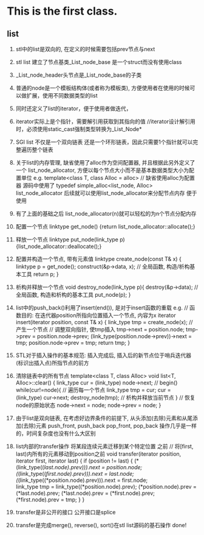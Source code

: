 # This is the first class.
## list
1. stl中的list是双向的, 在定义的时候需要包括prev节点与next
2. stl list 建立了节点基类_List_node_base 是一个struct而没有使用class
3. _List_node_header头节点是_List_node_base的子类
4. 普通的node是一个模板结构体(或者称为模板类), 方便使用者在使用的时候可以做扩展，使用不同数据类型的list
5. 同时还定义了list的iterator，便于使用者做迭代，
6. iterator实际上是个指针，需要解引用获取到其指向的值
//iterator设计解引用时，必须使用static_cast强制类型转换为_List_Node*
7. SGI list 不仅是一个双向链表 还是一个环形链表，因此只需要1个指针就可以完整遍历整个链表
8. 关于list的内存管理, 缺省使用了alloc作为空间配置器, 并且根据此另外定义了一个
list_node_allocator, 方便以每个节点大小而不是基本数据类型大小为配置单位
e.g. template<class T, class Alloc = alloc> // 缺省使用alloc为配置器
源码中使用了 typedef simple_alloc<list_node, Alloc> list_node_allocator
后续就可以使用list_node_allocator来分配节点内存 便于使用
9. 有了上面的基础之后 list_node_allocator(n)就可以轻松的为n个节点分配内存
10. 配置一个节点
linktype get_node() {return list_node_allocator::allocate();}
11. 释放一个节点
linktype put_node(link_type p) {list_node_allocator::deallocate();}
12. 配置并构造一个节点, 带有元素值
linktype create_node(const T& x) {
    linktype p = get_node();
    construct(&p->data, x); // 全局函数, 构造/析构基本工具
    return p;
}
13. 析构并释放一个节点
void destroy_node(link_type p){
    destroy(&p->data); // 全局函数, 构造和析构的基本工具
    put_node(p);
}
14. list中的push_back()利用了insert(end()), 是对于insert函数的重载
e.g. 
// 函数目的: 在迭代器position所指向位置插入一个节点, 内容为x
iterator insert(iterator position, const T& x) {
    link_type tmp = create_node(x); // 产生一个节点
    // 调整双向指针, 使tmp插入
    tmp->next = position.node;
    tmp->prev = position.node->prev;
    (link_type(position.node->prev))->next = tmp;
    position.node->prev = tmp;
    return tmp;
}
15. STL对于插入操作的基本规范: 插入完成后, 插入后的新节点位于哨兵迭代器(标识出插入点)所指节点的前方
16. 清除链表中的所有节点
template<class T, class Alloc>
void list<T, Alloc>::clear()
{
    link_type cur = (link_type) node->next; // begin()
    while(cur!=node){ // 遍历每一个节点
        link_type tmp = cur;
        cur = (link_type) cur->next;
        destroy_node(tmp); // 析构并释放当前节点
    }
    // 恢复node的原始状态
    node->next = node;
    node->prev = node;
}
17. 由于list是双向链表, 在考虑好边界条件的前提下, 从头添加(去除)元素和从尾添加(去除)元素
push_front, push_back       pop_front, pop_back
操作几乎是一样的，时间复杂度也没有什么大区别
18. list内部的transfer操作 将某段连续元素迁移到某个特定位置 之前
// 将[first, last)内所有的元素移动到position之前
void transfer(iterator position, iterator first, iterator last) {
    if (position != last) {
        (*(link_type((*last.node).prev))).next = position.node;
        (*(link_type((*first.node).prev))).next = last.node;
        (*(link_type((*position.node).prev))).next = first.node;  
        link_type tmp = link_type((*position.node).prev);
        (*position.node).prev = (*last.node).prev;
        (*last.node).prev = (*first.node).prev;
        (*first.node).prev = tmp;
    }
}

19. transfer是非公开的接口 公开接口是splice
20. transfer是完成merge(), reverse(), sort()在stl list源码的基石操作
done!



